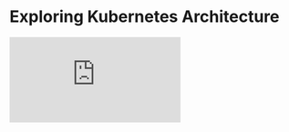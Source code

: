 # Exploring Kubernetes Architecture

![image](https://github.com/mianhamza28/Kubernetes/blob/95eecc7d405848e2ca5cfa14bb29602f4409bb2b/README.md)

